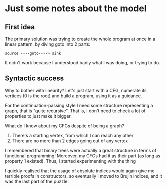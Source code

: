 # Just some notes about the model

## First idea

The primary solution was trying to create the whole program at once in a linear pattern, by diving goto into 2 parts:
```
source ----goto----> sink
```

It didn't work because I understood badly what I was doing, or trying to do.

## Syntactic success

Why to bother with linearity? Let's just start with a CFG, numerate its vertices (0 is the root) and build a program, using it as a guidance.

For the continuation-passing style I need some structure representing a graph, that is "quite recursive". That is, I don't need to check
a lot of properties to just make it bigger.

What do I know about my CFGs despite of being a graph?
 1. There's a starting vertex, from which I can reach any other
 2. There are no more than 2 edges going out of any vertex

I remembered that binary trees were actually a great structure in terms of functional programming! Moreover, my CFGs had it
as their part (as long as property 1 existed). Thus, I started experimenting with the thing

I quickly realised that the usage of absolute indices would again give me terrible proofs in constructors, so eventually I moved to Brujin indices,
and it was the last part of the puzzle.
